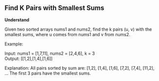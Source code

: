 ## Find K Pairs with Smallest Sums

**Understand**

Given two sorted arrays nums1 and nums2, find the k pairs (u, v) with the smallest sums, where u comes from nums1 and v from nums2.

Example:

Input: nums1 = [1,7,11], nums2 = [2,4,6], k = 3  
Output: [[1,2],[1,4],[1,6]]

Explanation:
All pairs sorted by sum are:
[1,2], [1,4], [1,6], [7,2], [7,4], [11,2], …
The first 3 pairs have the smallest sums.
